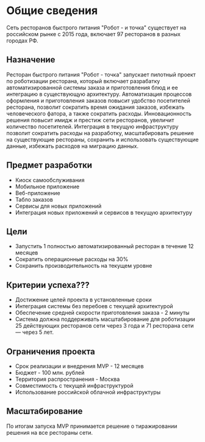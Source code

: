 # Общие сведения
Сеть ресторанов быстрого питания "Робот - и точка" существует на российском рынке с 2015 года, включает 97 ресторанов в разных городах РФ.

## Назначение
Ресторан быстрого питания "Робот - точка" запускает пилотный проект по роботизации ресторана, который включает разрабатку автоматизированной системы заказа и приготовления блюд и ее интеграцию в существующую архитектуру. Автоматизация процессов оформления и приготовления заказов повысит удобство посетителей ресторана, позволит сократить время ожидания заказов, избежать человеческого фатора, а также сократить расходы. Инновационность решения повысит имидж и престиж сети ресторанов, увеличит количество посетителей. Интеграция в текущую инфраструктуру позволит сократить расходы на разработку, масштабировать решение на существующие рестораны, сохранить и использовать существующие данные, избежать расходов на миграцию данных.

## Предмет разработки
- Киоск самообслуживания
- Мобильное приложение
- Веб-приложение
- Табло заказов
- Сервисы для новых приложений
- Интеграция новых приложений и сервисов в текущую архитектуру

## Цели
- Запустить 1 полностью автоматизированный ресторан в течение 12 месяцев
- Сократить операционные расходы на 30%
- Сохранить производительность на текущем уровне

## Критерии успеха???
- Достижение целей проекта в установленные сроки
- Интеграция системы без перебоев с текущей архитектурой
- Обеспечение средней скорости приготовления заказа - 2 минуты
- Система должна поддерживать масштабирование для роботизации 25 действующих ресторанов сети через 3 года и 71 ресторана сети — через 5 лет.

## Ограничения проекта
- Срок реализации и внедрения MVP - 12 месяцев
- Бюджет - 100 млн. рублей
- Территория распространения - Москва
- Совместимость с текущей инфраструктурой
- Использование российской облачной инфраструктуры

## Масштабирование
По итогам запуска MVP принимается решение о тиражировании решения на все рестораны сети.
